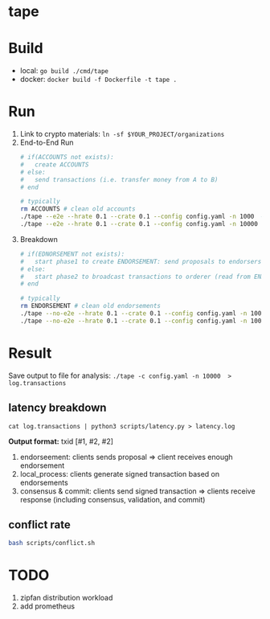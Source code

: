 # tape

# Build
- local: `go build ./cmd/tape`       
- docker: `docker build -f Dockerfile -t tape .`

# Run
1. Link to crypto materials: `ln -sf $YOUR_PROJECT/organizations`
2. End-to-End Run     
    ```bash
    # if(ACCOUNTS not exists):
    #   create ACCOUNTS  
    # else:
    #   send transactions (i.e. transfer money from A to B) 
    # end

    # typically 
    rm ACCOUNTS # clean old accounts
    ./tape --e2e --hrate 0.1 --crate 0.1 --config config.yaml -n 1000  # create 1000 accounts according config.yaml
    ./tape --e2e --hrate 0.1 --crate 0.1 --config config.yaml -n 10000  # send 10000 transactions using ACCOUNTS
    ```
3. Breakdown      
    ```bash
    # if(EDNORSEMENT not exists):
    #   start phase1 to create ENDORSEMENT: send proposals to endorsers
    # else:
    #   start phase2 to broadcast transactions to orderer (read from ENDORSEMENT)
    # end

    # typically 
    rm ENDORSEMENT # clean old endorsements
    ./tape --no-e2e --hrate 0.1 --crate 0.1 --config config.yaml -n 10000  # create 10000 endorsements
    ./tape --no-e2e --hrate 0.1 --crate 0.1 --config config.yaml -n 10000  # broadcast 10000 transactions 
    ```
# Result
Save output to file for analysis: `./tape -c config.yaml -n 10000  > log.transactions `

## latency breakdown
```
cat log.transactions | python3 scripts/latency.py > latency.log  
```

**Output format:** txid [#1, #2, #2]
1. endorseement: clients sends proposal => client receives enough endorsement
2. local_process: clients generate signed transaction based on endorsements
3. consensus & commit: clients send signed transaction => clients receive response (including consensus, validation, and commit)


## conflict rate
```bash
bash scripts/conflict.sh
```

# TODO
1. zipfan distribution workload
2. add prometheus 
